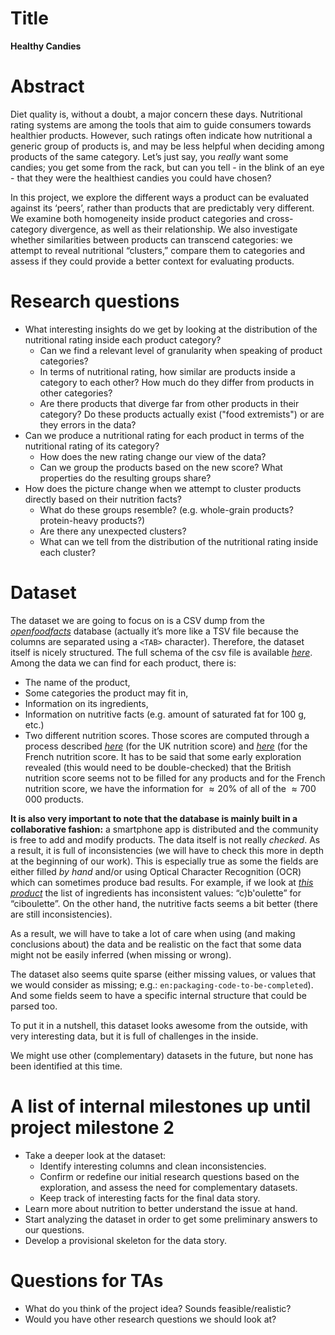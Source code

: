 # Title

**Healthy Candies**

# Abstract

Diet quality is, without a doubt, a major concern these days. Nutritional rating systems are among the tools that aim to guide consumers towards healthier products. However, such ratings often indicate how nutritional a generic group of products is, and may be less helpful when deciding among products of the same category. Let’s just say, you *really* want some candies; you get some from the rack, but can you tell - in the blink of an eye - that they were the healthiest candies you could have chosen?

In this project, we explore the different ways a product can be evaluated against its ‘peers’, rather than products that are predictably very different. We examine both homogeneity inside product categories and cross-category divergence, as well as their relationship. We also investigate whether similarities between products can transcend categories: we attempt to reveal nutritional “clusters,” compare them to categories and assess if they could provide a better context for evaluating products.

# Research questions

- What interesting insights do we get by looking at the distribution of the nutritional rating inside each product category?
  - Can we find a relevant level of granularity when speaking of product categories?
  - In terms of nutritional rating, how similar are products inside a category to each other? How much do they differ from products in other categories?
  - Are there products that diverge far from other products in their category? Do these products actually exist ("food extremists") or are they errors in the data?
- Can we produce a nutritional rating for each product in terms of the nutritional rating of its category?
  - How does the new rating change our view of the data?
  - Can we group the products based on the new score? What properties do the resulting groups share?
- How does the picture change when we attempt to cluster products directly based on their nutrition facts?
  - What do these groups resemble? (e.g. whole-grain products? protein-heavy products?)
  - Are there any unexpected clusters?
  - What can we tell from the distribution of the nutritional rating inside each cluster?

# Dataset

The dataset we are going to focus on is a CSV dump from the [*openfoodfacts*](https://world.openfoodfacts.org/) database (actually it’s more like a TSV file because the columns are separated using a `<TAB>` character). Therefore, the dataset itself is nicely structured. The full schema of the csv file is available [*here*](https://static.openfoodfacts.org/data/data-fields.txt). Among the data we can find for each product, there is:

- The name of the product,
- Some categories the product may fit in,
- Information on its ingredients,
- Information on nutritive facts (e.g. amount of saturated fat for 100 g, etc.)
- Two different nutrition scores. Those scores are computed through a process described [*here*](https://assets.publishing.service.gov.uk/government/uploads/system/uploads/attachment_data/file/216094/dh_123492.pdf) (for the UK nutrition score) and [*here*](http://www.euro.who.int/__data/assets/pdf_file/0006/357243/PHP-Vol3-Issue4-December-2017-rus.pdf#page=178) (for the French nutrition score. It has to be said that some early exploration revealed (this would need to be double-checked) that the British nutrition score seems not to be filled for any products and for the French nutrition score, we have the information for $\approx 20\%$ of all of the $\approx 700\, 000$ products.

**It is also very important to note that the database is mainly built in a collaborative fashion:** a smartphone app is distributed and the community is free to add and modify products. The data itself is not really *checked*. As a result, it is full of inconsistencies (we will have to check this more in depth at the beginning of our work). This is especially true as some the fields are either filled *by hand* and/or using Optical Character Recognition (OCR) which can sometimes produce bad results. For example, if we look at [*this product*](https://world.openfoodfacts.org/product/0000000003827/suedois-saumon-crous) the list of ingredients has inconsistent values: “c)b'oulette” for “ciboulette”. On the other hand, the nutritive facts seems a bit better (there are still inconsistencies).

As a result, we will have to take a lot of care when using (and making conclusions about) the data and be realistic on the fact that some data might not be easily inferred (when missing or wrong).

The dataset also seems quite sparse (either missing values, or values that we would consider as missing; e.g.: `en:packaging-code-to-be-completed`). And some fields seem to have a specific internal structure that could be parsed too.

To put it in a nutshell, this dataset looks awesome from the outside, with very interesting data, but it is full of challenges in the inside.

We might use other (complementary) datasets in the future, but none has been identified at this time.

# A list of internal milestones up until project milestone 2

- Take a deeper look at the dataset:
  - Identify interesting columns and clean inconsistencies.
  - Confirm or redefine our initial research questions based on the exploration, and assess the need for complementary datasets.
  - Keep track of interesting facts for the final data story.
- Learn more about nutrition to better understand the issue at hand.
- Start analyzing the dataset in order to get some preliminary answers to our questions.
- Develop a provisional skeleton for the data story.

# Questions for TAs

- What do you think of the project idea? Sounds feasible/realistic?
- Would you have other research questions we should look at?
